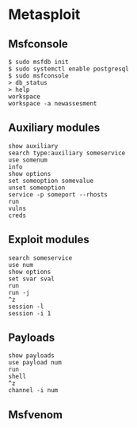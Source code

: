 # Metasploit

## Msfconsole

```
$ sudo msfdb init
$ sudo systemctl enable postgresql
$ sudo msfconsole
> db_status
> help
workspace
workspace -a newassesment
```

## Auxiliary modules

```
show auxiliary
search type:auxiliary someservice
use somenum
info
show options
set someoption somevalue
unset someoption
service -p someport --rhosts
run
vulns
creds
```

## Exploit modules

```
search someservice
use num
show options
set svar sval
run
run -j
^z
session -l
session -i 1
```

## Payloads

```
show payloads
use payload num
run
shell
^z
channel -i num
```

## Msfvenom

```

